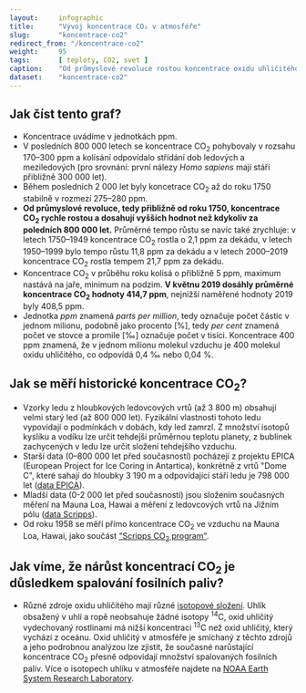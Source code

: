 ```yaml
---
layout:     infographic
title:      "Vývoj koncentrace CO₂ v atmosféře"
slug:       "koncentrace-co2"
redirect_from: "/koncentrace-co2"
weight:     95
tags:       [ teploty, CO2, svet ]
caption:    "Od průmyslové revoluce rostou koncentrace oxidu uhličitého vysoko nad hodnoty, které byly na planetě během posledních 800 000 let a výrazně zvyšují skleníkový efekt a způsobují globální oteplování. Data pochází z analýzy ledovcových vrtů EPICA v Antarktidě a z přímých měření na Mauna Loa, Hawai."
dataset:    "koncentrace-co2"
---
```


## Jak číst tento graf?

* Koncentrace uvádíme v jednotkách <glossary id="ppm">ppm</glossary>.
* V posledních 800 000 letech se koncentrace CO<sub>2</sub> pohybovaly v rozsahu 170–300 ppm a kolísání odpovídalo střídání dob ledových a meziledových (pro srovnání: první nálezy *Homo sapiens* mají stáří přibližně 300 000 let).
* Během posledních 2 000 let byly koncetrace CO<sub>2</sub> až do roku 1750 stabilně v rozmezí 275–280 ppm.
* __Od průmyslové revoluce, tedy přibližně od roku 1750, koncentrace CO<sub>2</sub> rychle rostou a dosahují vyšších hodnot než kdykoliv za poledních 800 000 let.__ Průměrné tempo růstu se navíc také zrychluje: v letech 1750–1949 koncentrace CO<sub>2</sub> rostla o 2,1 ppm za dekádu, v letech 1950–1999 bylo tempo růstu 11,8 ppm za dekádu a v letech 2000–2019 koncentrace CO<sub>2</sub> rostla tempem 21,7 ppm za dekádu.
* Koncentrace CO<sub>2</sub> v průběhu roku kolísá o přibližně 5 ppm, maximum nastává na jaře, minimum na podzim. __V květnu 2019 dosáhly průměrné koncentrace CO<sub>2</sub> hodnoty 414,7 ppm__, nejnižší naměřené hodnoty 2019 byly 408,5 ppm.
* Jednotka *ppm* znamená *parts per million*, tedy označuje počet částic v jednom milionu, podobně jako procento \[%], tedy *per cent* znamená počet ve stovce a promile \[‰] označuje počet v tisíci. Koncentrace 400 ppm znamená, že v jednom milionu molekul vzduchu je 400 molekul oxidu uhličitého, co odpovídá 0,4 ‰ nebo 0,04 %.

## Jak se měří historické koncentrace CO<sub>2</sub>?

* Vzorky ledu z hloubkových ledovcových vrtů (až 3 800 m) obsahují velmi starý led (až 800 000 let). Fyzikální vlastnosti tohoto ledu vypovídají o podmínkách v dobách, kdy led zamrzl. Z množství isotopů kyslíku a vodíku lze určit tehdejší průměrnou teplotu planety, z bublinek zachycených v ledu lze určit složení tehdejšího vzduchu.
* Starší data (0–800 000 let před současností) pocházejí z projektu EPICA (European Project for Ice Coring in Antartica), konkrétně z vrtů "Dome C", které sahají do hloubky 3 190 m a odpovídající stáří ledu je 798 000 let ([data EPICA](ftp://ftp.ncdc.noaa.gov/pub/data/paleo/icecore/antarctica/epica_domec/edc-co2-2008.xls)).
* Mladší data (0-2 000 let před současností) jsou složením současných měření na Mauna Loa, Hawai a měření z ledovcových vrtů na Jižním pólu ([data Scripps](https://scrippsco2.ucsd.edu/data/atmospheric_co2/icecore_merged_products)).
* Od roku 1958 se měří přímo koncentrace CO<sub>2</sub> ve vzduchu na Mauna Loa, Hawai, jako součást ["Scripps CO<sub>2</sub> program"](https://scripps.ucsd.edu/programs/keelingcurve/).

## Jak víme, že nárůst koncentrací CO<sub>2</sub> je důsledkem spalování fosilních paliv?

* Různé zdroje oxidu uhličitého mají různé [isotopové složení](https://cs.wikipedia.org/wiki/Izotopy_uhl%C3%ADku). Uhlík obsažený v uhlí a ropě neobsahuje žádné isotopy <sup>14</sup>C, oxid uhličitý vydechovaný rostlinami má nižší koncentraci <sup>13</sup>C než oxid uhličitý, který vychází z oceánu. Oxid uhličitý v atmosféře je smíchaný z těchto zdrojů a jeho podrobnou analýzou lze zjistit, že současné narůstající koncentrace CO<sub>2</sub> přesně odpovídají množství spalovaných fosilních paliv. Více o isotopech uhlíku v atmosféře najdete na [NOAA Earth System Research Laboratory](https://www.esrl.noaa.gov/gmd/outreach/isotopes/mixing.html).
